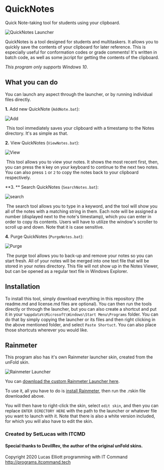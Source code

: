 # QuickNotes
 Quick Note-taking tool for students using your clipboard.

![QuickNotes Launcher](https://i.imgur.com/JYFJguJ.png)



QuickNotes is a tool designed for students and multitaskers. It allows you to quickly save the contents of your clipboard for later reference. This is especially useful for conformation codes or grade comments! It's written in batch code, as well as some jscript for getting the contents of the clipboard.

*This program only supports Windows 10*.

## What you can do

 You can launch any aspect through the launcher, or by running individual files directly.

**1.** Add new QuickNote (`AddNote.bat`):

![Add](https://i.imgur.com/DE8t5QF.png)

​		This tool immediately saves your clipboard with a timestamp to the Notes directory. It's as simple as that.

**2.** View QuickNotes (`ViewNotes.bat`):

![View](https://i.imgur.com/H0pFjPh.png)

​		This tool allows you to view your notes. It shows the most recent first, then, you can press the `N` key on your keyboard to continue to the next two notes. You can also press `1` or `2` to copy the notes back to your clipboard respectively.

**3. ** Search QuickNotes (`SearchNotes.bat`):

![search](https://i.imgur.com/O59xaFI.png)

​		The search tool allows you to type in a keyword, and the tool will show you all of the notes with a matching string in them. Each note will be assigned a number (displayed next to the note's timestamp), which you can enter in order to copy its contents. Users will have to utilize the window's scroller to scroll up and down. Note that it is case sensitive.

**4.** Purge QuickNotes (`PurgeNotes.bat`):

![Purge](https://i.imgur.com/09JPlWl.png)

​	The purge tool allows you to back-up and remove your notes so you can start fresh. All of your notes will be merged into one text file that will be stored in your notes directory. This file will not show up in the Notes Viewer, but can be opened as a regular text file in Windows Explorer.



## Installation

To install this tool, simply download everything in this repository (the readme.md and license.md files are optional). You can then run the tools directly or through the launcher, but you can also create a shortcut and put it in your `%appdata%\Microsoft\Windows\Start Menu\Programs` folder. You can do that by simply copying the launcher or its files and then right clicking in the above mentioned folder, and select `Paste Shortuct`. You can also place those shortcuts wherever you would like.



## Rainmeter

This program also has it's own Rainmeter launcher skin, created from the unFold skin.

![Rainmeter Launcher](https://i.imgur.com/Z9zioee.gif)



You can [download the custom Rainmeter Launcher here](https://github.com/ITCMD/ITCMD-STORAGE/raw/master/QuickNotes%20unFold_1.8.rmskin).

To use it, all you have to do is [install Rainmeter](https://www.rainmeter.net/), then run the .rskin file downloaded above.

You will then have to right-click the skin, select `edit skin`, and then you can replace `ENTER DIRECTORY HERE` with the path to the launcher or whatever file you want to launch with it. Note that there is also a white version included, for which you will also have to edit the skin.



### Created by SetLucas with ITCMD

#### Special thanks to DevilRev, the author of the original unFold skins.

Copyright 2020 Lucas Elliott programming with IT Command http://programs.itcommand.tech

